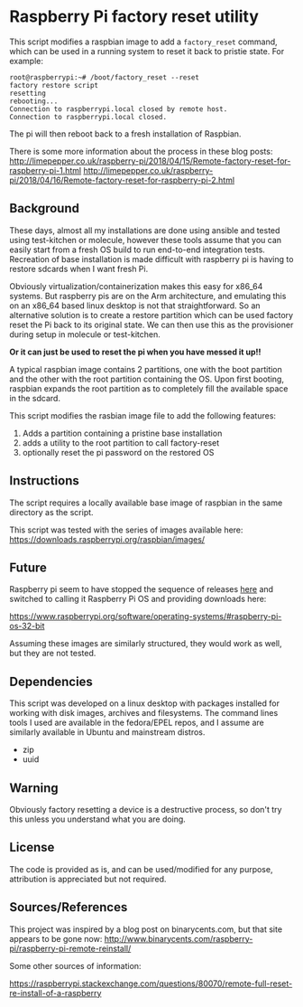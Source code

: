 Raspberry Pi factory reset utility
=========

This script modifies a raspbian image to add a `factory_reset` command, which
can be used in a running system to reset it back to pristie state. For example:

    root@raspberrypi:~# /boot/factory_reset --reset
    factory restore script
    resetting
    rebooting...
    Connection to raspberrypi.local closed by remote host.
    Connection to raspberrypi.local closed.

The pi will then reboot back to a fresh installation of Raspbian.

There is some more information about the process in these blog posts:
http://limepepper.co.uk/raspberry-pi/2018/04/15/Remote-factory-reset-for-raspberry-pi-1.html
http://limepepper.co.uk/raspberry-pi/2018/04/16/Remote-factory-reset-for-raspberry-pi-2.html

Background
-----

These days, almost all my installations are done using ansible and tested using
test-kitchen or molecule, however these tools assume that you can easily start
from a fresh OS build to run end-to-end integration tests. Recreation of base
installation is made difficult with raspberry pi is having to restore sdcards
when I want fresh Pi.

Obviously virtualization/containerization makes this easy for x86_64 systems.
But raspberry pis are on the Arm architecture, and emulating this on an x86_64
based linux desktop is not that straightforward. So an alternative solution is
to create a restore partition which can be used factory reset the Pi back to its
original state. We can then use this as the provisioner during setup in molecule
or test-kitchen.

**Or it can just be used to reset the pi when you have messed it up!!**

A typical raspbian image contains 2 partitions, one with the boot partition
and the other with the root partition containing the OS. Upon first booting,
raspbian expands the root partition as to completely fill the available space
in the sdcard.

This script modifies the rasbian image file to add the following features:

1. Adds a partition containing a pristine base installation
2. adds a utility to the root partition to call factory-reset
3. optionally reset the pi password on the restored OS

Instructions
--------

The script requires a locally available base image of raspbian in the same
directory as the script.

This script was tested with the series of images available here:
https://downloads.raspberrypi.org/raspbian/images/



Future
-----

Raspberry pi seem to have stopped the sequence of releases [here](https://downloads.raspberrypi.org/raspbian/images/) and switched to calling it Raspberry Pi OS and providing downloads
here:

https://www.raspberrypi.org/software/operating-systems/#raspberry-pi-os-32-bit

Assuming these images are similarly structured, they would work as well, but they
are not tested.





Dependencies
------------

This script was developed on a linux desktop with packages installed for working
with disk images, archives and filesystems. The command lines tools I used are
available in the fedora/EPEL repos, and I assume are similarly available in
Ubuntu and mainstream distros.

* zip
* uuid

Warning
-------

Obviously factory resetting a device is a destructive process, so don't try this
unless you understand what you are doing.

License
-------

The code is provided as is, and can be used/modified for any purpose, attribution
is appreciated but not required.

Sources/References
----

This project was inspired by a blog post on binarycents.com, but that site appears
to be gone now:
http://www.binarycents.com/raspberry-pi/raspberry-pi-remote-reinstall/


Some other sources of information:

https://raspberrypi.stackexchange.com/questions/80070/remote-full-reset-re-install-of-a-raspberry

